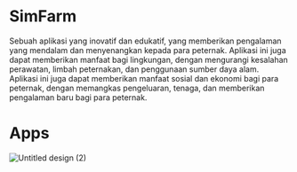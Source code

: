 # SimFarm
Sebuah aplikasi yang inovatif dan edukatif, yang memberikan pengalaman yang mendalam dan menyenangkan kepada para peternak. Aplikasi ini juga dapat memberikan manfaat bagi lingkungan, dengan mengurangi kesalahan perawatan, limbah peternakan, dan penggunaan sumber daya alam. Aplikasi ini juga dapat memberikan manfaat sosial dan ekonomi bagi para peternak, dengan memangkas pengeluaran, tenaga, dan memberikan pengalaman baru bagi para peternak.

# Apps

![Untitled design (2)](https://github.com/fauzihub13/SimFarm/assets/120323608/1f7aa336-f9aa-4b56-a141-cd8ac899ea25)
